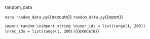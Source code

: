 random_data

`nano random_data.py`{{execute}}
`random_data.py`{{open}}

`import random \nimport string \nuser_ids = list(range(1, 200)) \nrec_ids = list(range(1, 200))`{{execute}}

